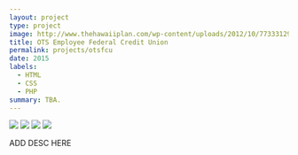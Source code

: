 ```yaml
---
layout: project
type: project
image: http://www.thehawaiiplan.com/wp-content/uploads/2012/10/7733312942_66fcc4cfe5.jpg
title: OTS Employee Federal Credit Union
permalink: projects/otsfcu 
date: 2015
labels:
  - HTML
  - CSS
  - PHP
summary: TBA.
---
```


<div class="ui small rounded images">
  <img class="ui image" src="../images/micromouse-robot.png">
  <img class="ui image" src="../images/micromouse-robot-2.jpg">
  <img class="ui image" src="../images/micromouse.jpg">
  <img class="ui image" src="../images/micromouse-circuit.png">
</div>

ADD DESC HERE


